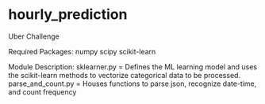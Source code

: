 hourly_prediction
=================

Uber Challenge

Required Packages:
numpy
scipy
scikit-learn


Module Description:
sklearner.py = Defines the ML learning model and uses the scikit-learn methods to vectorize categorical data to be processed.
parse_and_count.py = Houses functions to parse json, recognize date-time, and count frequency